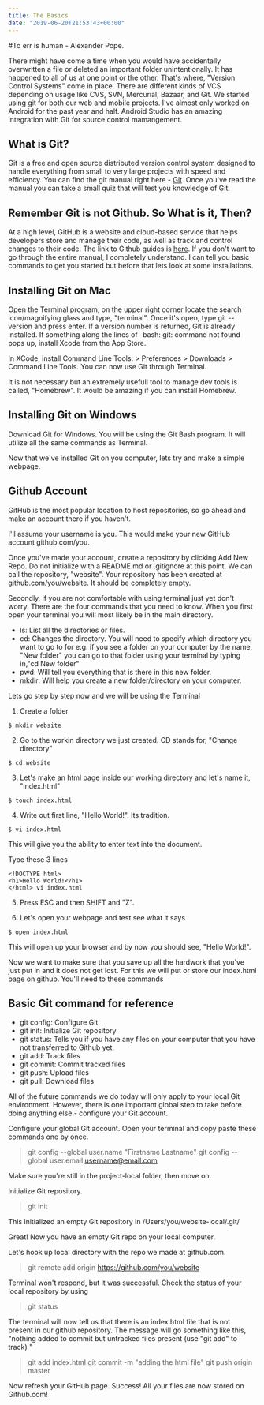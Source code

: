 ```yaml
---
title: The Basics
date: "2019-06-20T21:53:43+00:00"
---
```


#To err is human - Alexander Pope.

There might have come a time when you would have accidentally overwritten a file or deleted an important folder unintentionally. It has happened to all of us at one point or the other. That's where, "Version Control Systems" come in place. There are different kinds of VCS depending on usage like CVS, SVN, Mercurial, Bazaar, and Git. We started using git for both our web and mobile projects. I've almost only worked on Android for the past year and half. Android Studio has an amazing integration with Git for source control mamangement.


## What is Git?

Git is a free and open source distributed version control system designed to handle everything from small to very large projects with speed and efficiency. You can find the git manual right here - [Git](https://git-scm.com/docs). Once you've read the manual you can take a small quiz that will test you knowledge of Git.


## Remember Git is not Github. So What is it, Then?

At a high level, GitHub is a website and cloud-based service that helps developers store and manage their code, as well as track and control changes to their code. The link to Github guides is [here](https://guides.github.com/). If you don't want to go through the entire manual, I completely understand. I can tell you basic commands to get you started but before that lets look at some installations.

## Installing Git on Mac

Open the Terminal program, on the upper right corner locate the search icon/magnifying glass and type, "terminal". Once it's open, type git --version and press enter. If a version number is returned, Git is already installed. If something along the lines of -bash: git: command not found pops up, install Xcode from the App Store.

In XCode, install Command Line Tools: > Preferences > Downloads > Command Line Tools. You can now use Git through Terminal.

It is not necessary but an extremely usefull tool to manage dev tools is called, "Homebrew". It would be amazing if you can install Homebrew.

## Installing Git on Windows

Download Git for Windows. You will be using the Git Bash program. It will utilize all the same commands as Terminal.

Now that we've installed Git on you computer, lets try and make a simple webpage. 

## Github Account

GitHub is the most popular location to host repositories, so go ahead and make an account there if you haven't.

I'll assume your username is you. This would make your new GitHub account github.com/you.

Once you've made your account, create a repository by clicking Add New Repo. Do not initialize with a README.md or .gitignore at this point. We can call the repository, "website". Your repository has been created at github.com/you/website. It should be completely empty.

Secondly, if you are not comfortable with using terminal just yet don't worry. There are the four commands that you need to know. When you first open your terminal you will most likely be in the main directory.

- ls: List all the directories or files.
- cd: Changes the directory. You will need to specify which directory you want to go to for e.g. if you see a 
folder on your computer by the name, "New folder" you can go to that folder using your terminal by typing in,"cd New folder"
- pwd: Will tell you everything that is there in this new folder.
- mkdir: Will help you create a new folder/directory on your computer. 

Lets go step by step now and we will be using the Terminal

1. Create a folder

```shell_session
$ mkdir website
```

2. Go to the workin directory we just created. CD stands for, "Change directory"

```shell_session
$ cd website
```

3. Let's make an html page inside our working directory and let's name it, "index.html"

```shell_session
$ touch index.html
```

4. Write out first line, "Hello World!". Its tradition.

```shell_session
$ vi index.html
```

This will give you the ability to enter text into the document.

Type these 3 lines

```vim
<!DOCTYPE html>
<h1>Hello World!</h1>
</html> vi index.html
```

5. Press ESC and then SHIFT and "Z".

6. Let's open your webpage and test see what it says

```shell_session
$ open index.html
```

This will open up your browser and by now you should see, "Hello World!".

Now we want to make sure that you save up all the hardwork that you've just put in and it does not get lost. For this we will put or store our index.html page on github.  You'll need to these commands

## Basic Git command for reference

- git config: Configure Git
- git init: Initialize Git repository
- git status: Tells you if you have any files on your computer that you have not transferred to Github yet.
- git add: Track files
- git commit: Commit tracked files
- git push: Upload files
- git pull: Download files


All of the future commands we do today will only apply to your local Git environment. However, there is one important global step to take before doing anything else - configure your Git account.

Configure your global Git account. Open your terminal and copy paste these commands one by once.

> git config --global user.name "Firstname Lastname"
> git config --global user.email username@email.com

Make sure you're still in the project-local folder, then move on. 

Initialize Git repository.

> git init

This initialized an empty Git repository in /Users/you/website-local/.git/

Great! Now you have an empty Git repo on your local computer.

Let's hook up local directory with the repo we made at github.com.

> git remote add origin https://github.com/you/website

Terminal won't respond, but it was successful. Check the status of your local repository by using 

> git status

The terminal will now tell us that there is an index.html file that is not present in our github repository. The message
will go something like this, "nothing added to commit but untracked files present (use "git add" to track)
"

> git add index.html
> git commit -m "adding the html file"
> git push origin master

Now refresh your GitHub page. Success! All your files are now stored on Github.com!
